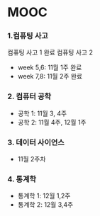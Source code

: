 # MOOC

### 1.컴퓨팅 사고 
컴퓨팅 사고 1 완료
컴퓨팅 사고 2 
- week 5,6: 11월 1주 완료
- week 7,8: 11월 2주 완료

### 2. 컴퓨터 공학
- 공학 1: 11월 3, 4주
- 공학 2: 11월 4주, 12월 1주

### 3. 데이터 사이언스
- 11월 2주차

### 4. 통계학
- 통계학 1: 12월 1,2주
- 통계학 2: 12월 3,4주

